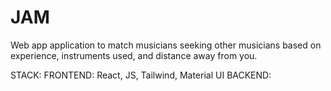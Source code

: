 # JAM

Web app application to match musicians seeking other musicians based on experience, instruments used, and distance away from you.

STACK:
FRONTEND: React, JS, Tailwind, Material UI
BACKEND:

